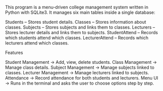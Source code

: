 This program is a menu-driven college management system written in Python with SQLite3.
It manages six main tables inside a single database:

Students – Stores student details.
Classes – Stores information about classes.
Subjects – Stores subjects and links them to classes.
Lecturers – Stores lecturer details and links them to subjects.
StudentAttend – Records which students attend which classes.
LecturerAttend – Records which lecturers attend which classes.


Features

Student Management → Add, view, delete students.
Class Management → Manage class details.
Subject Management → Manage subjects linked to classes.
Lecturer Management → Manage lecturers linked to subjects.
Attendance → Record attendance for both students and lecturers.
Menu UI → Runs in the terminal and asks the user to choose options step by step.